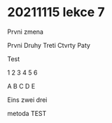# 20211115 lekce 7

Prvni zmena

Prvni
Druhy
Treti
Ctvrty
Paty

Test

1
2
3
4
5
6


A
B
C
D
E

Eins zwei drei

metoda TEST
